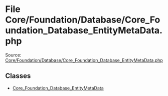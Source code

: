 File Core/Foundation/Database/Core_Foundation_Database_EntityMetaData.php
=========

Source: [Core/Foundation/Database/Core_Foundation_Database_EntityMetaData.php](https://github.com/PrestaShop/PrestaShop/blob/1.6.1.1/Core/Foundation/Database/Core_Foundation_Database_EntityMetaData.php)


Classes
-------

* [Core_Foundation_Database_EntityMetaData](class.Core_Foundation_Database_EntityMetaData.md)

